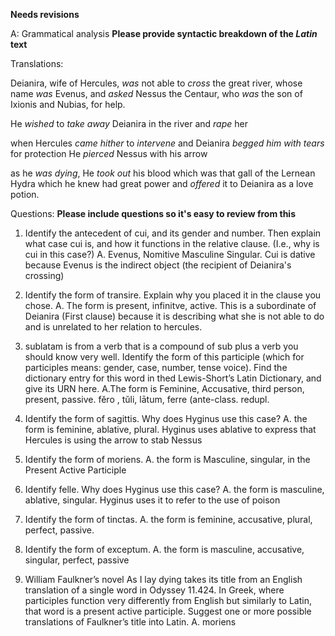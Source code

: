 **Needs revisions**

A: Grammatical analysis **Please provide syntactic breakdown of the *Latin* text**

Translations:


Deianira, 
  wife of Hercules, 
*was* not able to *cross* the great river, 
    whose name *was* Evenus, 
and *asked* Nessus the Centaur, 
      who *was* the son of Ixionis and Nubias, 
for help.

He *wished* to *take away* Deianira in the river and *rape* her  

when Hercules *came hither* to *intervene*
  and Deianira *begged him with tears* for protection
He *pierced* Nessus with his arrow 

as he *was dying*, 
He *took out* his blood 
  which was that gall of the Lernean Hydra
    which he knew had great power
and *offered* it to Deianira as a love potion. 

Questions: **Please include questions so it's easy to review from this**

1. Identify the antecedent of cui, and its gender and number. Then explain what case cui is, and how it functions in the relative clause. (I.e., why is cui in this case?)
A. Evenus, Nomitive Masculine Singular. Cui is dative because Evenus is the indirect object (the recipient of Deianira's crossing)

2. Identify the form of transire. Explain why you placed it in the clause you chose.
A. The form is present, infinitve, active. This is a subordinate of Deianira (First clause) because it is describing what she is not able to do and is unrelated to her relation to hercules.

3. sublatam is from a verb that is a compound of sub plus a verb you should know very well. Identify the form of this participle (which for participles means: gender, case, number, tense voice). Find the dictionary entry for this word in thed Lewis-Short’s Latin Dictionary, and give its URN here.
A.The form is Feminine, Accusative, third person, present, passive. fĕro , tŭli, lātum, ferre (ante-class. redupl. 

4. Identify the form of sagittis. Why does Hyginus use this case?
A. the form is feminine, ablative, plural. Hyginus uses ablative to express that Hercules is using the arrow to stab Nessus

5. Identify the form of moriens.
A. the form is Masculine, singular, in the Present Active Participle

6. Identify felle. Why does Hyginus use this case?
A. the form is masculine, ablative, singular. Hyginus uses it to refer to the use of poison

7. Identify the form of tinctas.
A. the form is feminine, accusative, plural, perfect, passive.

8. Identify the form of exceptum.
A. the form is masculine, accusative, singular, perfect, passive

9. William Faulkner’s novel As I lay dying takes its title from an English translation of a single word in Odyssey 11.424. In Greek, where participles function very differently from English but similarly to Latin, that word is a present active participle. Suggest one or more possible translations of Faulkner’s title into Latin. 
A. moriens 


